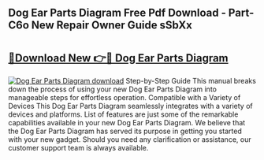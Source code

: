 ## Dog Ear Parts Diagram Free Pdf Download - Part-C6o New Repair Owner Guide sSbXx

# <h2><a href="http://dfs3vgm.blite.top/?on=Dog+Ear+Parts+Diagram">🔗Download New 👉🔴 Dog Ear Parts Diagram</a></h2>

[![Dog Ear Parts Diagram download](https://i.imgur.com/lujVjoI.png)](http://dfs3vgm.blite.top/?on=Dog+Ear+Parts+Diagram)
Step-by-Step Guide This manual breaks down the process of using your new Dog Ear Parts Diagram into manageable steps for effortless operation. Compatible with a Variety of Devices This Dog Ear Parts Diagram seamlessly integrates with a variety of devices and platforms. List of features are just some of the remarkable capabilities available in your new Dog Ear Parts Diagram. We believe that the Dog Ear Parts Diagram has served its purpose in getting you started with your new gadget. Should you need any clarification or assistance, our customer support team is always available.
